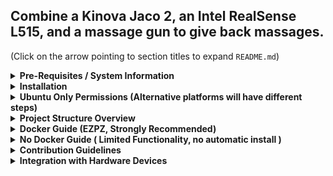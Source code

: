 ## Combine a Kinova Jaco 2, an Intel RealSense L515, and a massage gun to give back massages.

(Click on the arrow pointing to section titles to expand ``README.md``)

<details><summary><b>Pre-Requisites / System Information </b></summary>


This project is designed to be ran within Ubuntu Docker containers with CUDA support.
Ideally, this means the project is running from within a container on an Ubuntu computer with an NVIDIA GPU.
There is a workaround for limited development on other platforms with Conda.
However, Ubuntu and/or Docker is strongly recommended, as certain libraries may not be compatible with other systems,
resulting in incompatibility/reduced features sets.

- If your Ubuntu/Linux computer has an NVIDIA GPU, set it up along with the NVIDIA Docker container toolkit according to [these instructions](https://github.com/garylvov/dev_env/tree/main/setup_scripts/nvidia).

- If your Ubuntu/Linux computer doesn't have GPUs, just [install docker](https://docs.docker.com/desktop/setup/install/linux/).
- If you have a Mac [install Docker](https://docs.docker.com/desktop/setup/install/mac-install/). [Also, try to set up display forwarding](https://gist.github.com/sorny/969fe55d85c9b0035b0109a31cbcb088). You may need to modify the display flags in ``docker.py`` to match the display forwarding tutorial.

- If your computer has an NVIDIA GPU but runs windows, you may be able to use [these instructions](https://forums.developer.nvidia.com/t/guide-to-run-cuda-wsl-docker-with-latest-versions-21382-windows-build-470-14-nvidia/178365/10.) to set up Docker. [Also, try to set up display forwarding](https://stackoverflow.com/questions/61110603/how-to-set-up-working-x11-forwarding-on-wsl2). That being said, you may have an easier time just dual-booting Ubuntu.

### If Docker isn't working, or display forwarding isn't working, you can use the reduced feature set with Conda. Install [miniforge](https://conda-forge.org/download/) and follow the No Docker section of this ``README``.

</details>

<details>

<summary><b>
Installation
</b></summary>

To get started, run the following.
```
git clone https://github.com/garylvov/back_massage_bot/ &&
cd back_massage_bot && git submodule init && git submodule update && \
pip3 install pre-commit && pre-commit install # Optional for enforcing linting
```
</details>

<details>
 <summary><b>Ubuntu Only Permissions (Alternative platforms will have different steps)</b></summary>

To run this project, you may need to enable certain permissions, and you may need to disable your computer's firewall for UDP message transport between containers.
For permissions, review ```set_permissions.sh``` before running it with the following.
```
sudo bash set-permissions.sh
```
As a temporary measure, the firewall can be disabled with the following.
```
sudo ufw disable
```
Always re-enable the firewall after finishing deployment/development with the following.
```
sudo ufw enable
```
</details>

<details> <summary><b> Project Structure Overview </b></summary>

```
back_massage_bot/ # PROJECT_DIR
|-ws/src/ # Houses all ROS 2 packages. Each group of packages must have a corresponding dockerfile.
|------/main_ros/ # Example package parent folder, all subfolders share dependencies
|---------------/kinova-ros2/ # Kinova Submodule (may be graduated to forked copy)
|---------------/realsense-ros/ # Realsense Submodule
|---------------/back_massage_bot_ros2/ # TODO: uses back_massage_bot python lib
|---------------/Dockerfile
|---------------/build.sh
|---------------/develop.sh
|---------------/post-entry-hooks.sh
|---------------/entrypoint.sh
|------/user_interfaces/
|-back_massage_bot/ # Where Python Stuff Lives
|-------------/external/ # Where third-party things that can't be easily pip installed live
|----------------------/NOT_PIP_INSTALLABLE_GIT_SUBMODULE_PLACEHOLDER.txt
|-------------/src/back_massage_bot/ # Python Lib No ROS
|------------------------------/__init__.py
|-------------/pyproject.toml
|-------------/requirements.txt
|-------------/environment.yaml # For Conda
|-------------/Dockerfile
|-------------/build.sh
|-------------/develop.sh
|-------------/post-entry-hooks.sh
|-------------/entrypoint.sh
|-src/ # Where C++ Stuff Lives
|----/external/ # Where third-party things that can be easily apt installed live
|-------------/NOT_APT_INSTALLABLE_GIT_SUBMODULE_PLACEHOLDER.txt
|----/project_placeholder/
|------------------------/CMakeLists.txt
|----/Dockerfile
|----/build.sh
|----/develop.sh
|----/post-entry-hooks.sh
|----/entrypoint.sh
|-hardware/
|----------/CAD/ # All CAD related things for this project.
|---------/USB_README.md/ # How to deal with USB Devices described
|---------/10-camera.rules
|---------/50-esp.rules
|---------/60-arm.rules
|---------/set_usb_rules.sh # Set USB rules and permissions
|-docker.py # Thin wrapper to simplify docker commands
|-build.sh # Build all docker containers for this project
|-entrypoint.sh # Launch all docker containers for this project, and launch their entrypoints
|-set-permissions.sh # Setup usb permissions
|-README.md # You are here
```
</details>


<details> <summary><b> Docker Guide (EZPZ, Strongly Recommended) </b></summary>

For pure python development (no ROS), run the following:
```
bash back_massage_bot/build.sh && bash back_massage_bot/develop.sh
```

For ROS 2 and Python development (we can add C++ if needed), run the following.
```
bash ws/src/main_ros/build.sh && bash ws/src/main_ros/develop.sh
```

You should now have a terminal from where to run commands, with all dependencies installed.
Your computer directories are symlinked into the container so local changes in the cloned repo are reflected within the container when running.

Once inside of the container, you may need to run the following prior to commands.
```
bash post-entry-hooks.sh
```

If you'd like to enter a new terminal window within an existing container, you can run the following in a new window.
```
python3 docker.py --dive
```
</details>

<details> <summary><b> No Docker Guide ( Limited Functionality, no automatic install ) </b></summary>

The docker method is strongly recommended.
However, you may be able to run parts of this project locally due to [RoboStack](https://robostack.github.io/GettingStarted.html) being largely cross platform for
the sake of local development on Mac or Windows.

#### To run locally, first install [miniforge](https://conda-forge.org/download/)

Then, run the following to create the conda environment.
```
conda env create -f back_massage_bot/environment.yml && \
conda activate back_massage_bot && \
pip install -e back_massage_bot && \
```

Install MMPose.

```
# within conda
bash back_massage_bot/post-entry-hooks.sh
```

If the above doesn't work, follow the installation in [MMPose](https://mmpose.readthedocs.io/en/latest/installation.html)
to install within the existing conda environment. You may need to use ``mmcv-lite``.
You may need to switch to CPU only pytorch with
```
# First remove existing pytorch and torchvision
conda remove pytorch torchvision

# Then install CPU-only versions
conda install pytorch torchvision cpuonly -c pytorch
```

Then install ROS.
```
conda clean -a -y && \
conda install -y mamba -c conda-forge && \
conda config --env --add channels robostack-staging && \
mamba install -y python=3.11 ros-humble-desktop && \
conda deactivate && \
conda activate back_massage_bot && \
mamba install -y compilers cmake pkg-config make ninja colcon-common-extensions catkin_tools rosdep
```

Then, install the ROS workspace dependencies.
```
rosdep init && rosdep update && \
rosdep install --from-paths ws/src/main_ros --ignore-src -r -y
```

Then, build the ROS workspace (with a ```kinova-driver``` patch)
```
for lib in USB{Comm,Command}LayerUbuntu.so Eth{Comm,Command}LayerUbuntu.so; do ln -fs x86_64-linux-gnu/$lib ws/src/main_ros/kinova-ros2/kinova_driver/lib/$lib; done && \
cd ws/ && \
colcon build --symlink-install
```

If the above doesn't work, you can can try to build without the kinova driver. You may need to remove other offending packages.
```
rm ws/src/main_ros/kinova-ros2/kinova_driver/ &&
cd ws/ && rosdep install --from-paths src/main_ros --ignore-src -r -y && \
colcon build --symlink-install &&
source ws/install/setup.bash
```

If the above doesn't work and complains about realsense versions, you can try the following workaround, then rebuild
```
# From within ws/ like above command changes to
sed -i 's/find_package(realsense2 2.55.1)/find_package(realsense2 2.54.1)/' src/main_ros/realsense-ros/realsense2_camera/CMakeLists.txt && \
colcon build --symlink-install &&
source ws/install/setup.bash
```
You now have a terminal. Make sure to run ``conda activate back_massage_bot && source ws/install/setup.bash``
prior to commands.
</details>

<details> <summary><b> Contribution Guidelines </b></summary>

- To merge code into main, first open a branch from main.
This branch will be where your changes are housed.
Feel free to make commits to your branch at your leisure.
When your code is ready to be merged into main, open a pull request from your branch into main.
Prior to opening a PR, check that everything pases the style guide with ```pre-commit run --all-files```.
- Development must be done within a Docker container and/or a Conda environment.
Docker containers running on Ubuntu Linux with CUDA are considered the highest source of truth.
- **Do not source system ROS within the docker container or conda environment** (this is because of our use of [RoboStack](https://robostack.github.io/GettingStarted.html).)
- For each new functionality, please make sure to update the ``README.md``.
- For each new piece of software that may include third-party dependencies, please include a reproducible method to automatically build/install that software along with its dependencies. This can be achieved through modifying an existing ``Dockerfile`` or Conda ```environment.yml```, or maybe adding a new GitHub Submodule. See ``ws/src/main_ros`` for an example of automatic building/installation of software with dependencies.
If the software conflicts with existing Docker images, please provide a new directory with a new ``Dockerfile`` for that software. As long as ROS 2 is installed in all Docker images, several images can be used cohesively while communicating with each other.
  The ``Dockerfile`` should auto-install any third-party dependencies along with the software. The work directory of the Dockerfile should include a copied over ``post-entry-hooks.sh`` and ``entrypoint.sh``
  -  Please include a ``build.sh`` that has the command to build the ``Dockerfile`` from the topmost folder (like in
      ``ws/src/main_ros/build.sh``).
  -  Please include a ``develop.sh`` that has the command to enter your docker container in interactive mode, with the directories symlinked to the main computer so that
     changes made outside of the docker container are also reflected within the docker container (like in
      ``ws/src/main_ros/develop.sh``)
  - Please include a ``post-entry-hooks.sh``. If something isn't possible to set persistently in an ```ENV``` variable in the Dockerfile while in interactive mode, put it here, like in ``ws/src/main_ros/post-entry-hooks.sh``
  - Please include a ``entrypoint.sh`` that deploys all of the software once in the container, like in ``ws/src/main_ros/entrypoint.sh``
</details>

<details> <summary><b> Integration with Hardware Devices </b></summary>

All USB devices should have [static rules](https://msadowski.github.io/linux-static-port/).
The rules should be reflected in ``/hardware``, and should be automatically installed by ``set_permissions.sh``.
</details>

